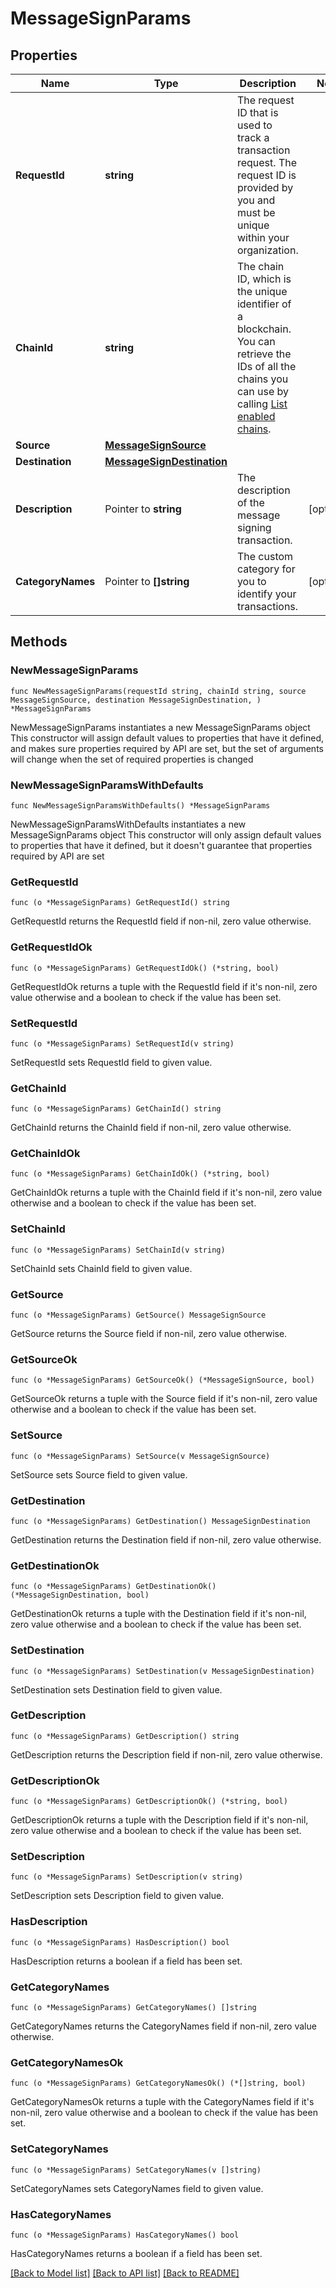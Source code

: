 # MessageSignParams

## Properties

Name | Type | Description | Notes
------------ | ------------- | ------------- | -------------
**RequestId** | **string** | The request ID that is used to track a transaction request. The request ID is provided by you and must be unique within your organization. | 
**ChainId** | **string** | The chain ID, which is the unique identifier of a blockchain. You can retrieve the IDs of all the chains you can use by calling [List enabled chains](/v2/api-references/wallets/list-enabled-chains). | 
**Source** | [**MessageSignSource**](MessageSignSource.md) |  | 
**Destination** | [**MessageSignDestination**](MessageSignDestination.md) |  | 
**Description** | Pointer to **string** | The description of the message signing transaction. | [optional] 
**CategoryNames** | Pointer to **[]string** | The custom category for you to identify your transactions. | [optional] 

## Methods

### NewMessageSignParams

`func NewMessageSignParams(requestId string, chainId string, source MessageSignSource, destination MessageSignDestination, ) *MessageSignParams`

NewMessageSignParams instantiates a new MessageSignParams object
This constructor will assign default values to properties that have it defined,
and makes sure properties required by API are set, but the set of arguments
will change when the set of required properties is changed

### NewMessageSignParamsWithDefaults

`func NewMessageSignParamsWithDefaults() *MessageSignParams`

NewMessageSignParamsWithDefaults instantiates a new MessageSignParams object
This constructor will only assign default values to properties that have it defined,
but it doesn't guarantee that properties required by API are set

### GetRequestId

`func (o *MessageSignParams) GetRequestId() string`

GetRequestId returns the RequestId field if non-nil, zero value otherwise.

### GetRequestIdOk

`func (o *MessageSignParams) GetRequestIdOk() (*string, bool)`

GetRequestIdOk returns a tuple with the RequestId field if it's non-nil, zero value otherwise
and a boolean to check if the value has been set.

### SetRequestId

`func (o *MessageSignParams) SetRequestId(v string)`

SetRequestId sets RequestId field to given value.


### GetChainId

`func (o *MessageSignParams) GetChainId() string`

GetChainId returns the ChainId field if non-nil, zero value otherwise.

### GetChainIdOk

`func (o *MessageSignParams) GetChainIdOk() (*string, bool)`

GetChainIdOk returns a tuple with the ChainId field if it's non-nil, zero value otherwise
and a boolean to check if the value has been set.

### SetChainId

`func (o *MessageSignParams) SetChainId(v string)`

SetChainId sets ChainId field to given value.


### GetSource

`func (o *MessageSignParams) GetSource() MessageSignSource`

GetSource returns the Source field if non-nil, zero value otherwise.

### GetSourceOk

`func (o *MessageSignParams) GetSourceOk() (*MessageSignSource, bool)`

GetSourceOk returns a tuple with the Source field if it's non-nil, zero value otherwise
and a boolean to check if the value has been set.

### SetSource

`func (o *MessageSignParams) SetSource(v MessageSignSource)`

SetSource sets Source field to given value.


### GetDestination

`func (o *MessageSignParams) GetDestination() MessageSignDestination`

GetDestination returns the Destination field if non-nil, zero value otherwise.

### GetDestinationOk

`func (o *MessageSignParams) GetDestinationOk() (*MessageSignDestination, bool)`

GetDestinationOk returns a tuple with the Destination field if it's non-nil, zero value otherwise
and a boolean to check if the value has been set.

### SetDestination

`func (o *MessageSignParams) SetDestination(v MessageSignDestination)`

SetDestination sets Destination field to given value.


### GetDescription

`func (o *MessageSignParams) GetDescription() string`

GetDescription returns the Description field if non-nil, zero value otherwise.

### GetDescriptionOk

`func (o *MessageSignParams) GetDescriptionOk() (*string, bool)`

GetDescriptionOk returns a tuple with the Description field if it's non-nil, zero value otherwise
and a boolean to check if the value has been set.

### SetDescription

`func (o *MessageSignParams) SetDescription(v string)`

SetDescription sets Description field to given value.

### HasDescription

`func (o *MessageSignParams) HasDescription() bool`

HasDescription returns a boolean if a field has been set.

### GetCategoryNames

`func (o *MessageSignParams) GetCategoryNames() []string`

GetCategoryNames returns the CategoryNames field if non-nil, zero value otherwise.

### GetCategoryNamesOk

`func (o *MessageSignParams) GetCategoryNamesOk() (*[]string, bool)`

GetCategoryNamesOk returns a tuple with the CategoryNames field if it's non-nil, zero value otherwise
and a boolean to check if the value has been set.

### SetCategoryNames

`func (o *MessageSignParams) SetCategoryNames(v []string)`

SetCategoryNames sets CategoryNames field to given value.

### HasCategoryNames

`func (o *MessageSignParams) HasCategoryNames() bool`

HasCategoryNames returns a boolean if a field has been set.


[[Back to Model list]](../README.md#documentation-for-models) [[Back to API list]](../README.md#documentation-for-api-endpoints) [[Back to README]](../README.md)


